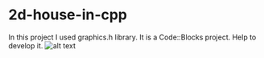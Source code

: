 # 2d-house-in-cpp
In this project I used graphics.h library. It is a Code::Blocks project. Help to develop it. 
![alt text](https://github.com/prosimplecoding/3d-house-in-cpp/blob/master/3d%20house.jpg)
